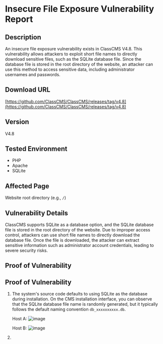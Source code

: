 # Insecure File Exposure Vulnerability Report

## Description
An insecure file exposure vulnerability exists in ClassCMS V4.8. This vulnerability allows attackers to exploit short file names to directly download sensitive files, such as the SQLite database file. Since the database file is stored in the root directory of the website, an attacker can use this method to access sensitive data, including administrator usernames and passwords.

## Download URL
[https://github.com/ClassCMS/ClassCMS/releases/tag/v4.8](https://github.com/ClassCMS/ClassCMS/releases/tag/v4.8)

## Version
V4.8

## Tested Environment
- PHP
- Apache
- SQLite

## Affected Page
Website root directory (e.g., `/`)

## Vulnerability Details
ClassCMS supports SQLite as a database option, and the SQLite database file is stored in the root directory of the website. Due to improper access control, attackers can use short file names to directly download the database file. Once the file is downloaded, the attacker can extract sensitive information such as administrator account credentials, leading to severe security risks.

## Proof of Vulnerability
## Proof of Vulnerability

1. The system's source code defaults to using SQLite as the database during installation. On the CMS installation interface, you can observe that the SQLite database file name is randomly generated, but it typically follows the default naming convention `db_xxxxxxxxxx.db`.

   Host A:
   ![image](https://github.com/user-attachments/assets/ff7fce7e-c859-41b3-a72f-929cdfd1798d)

   Host B:
   ![image](https://github.com/user-attachments/assets/be35fe70-f308-48e4-bc7e-73e3626b98bf)

2. 

